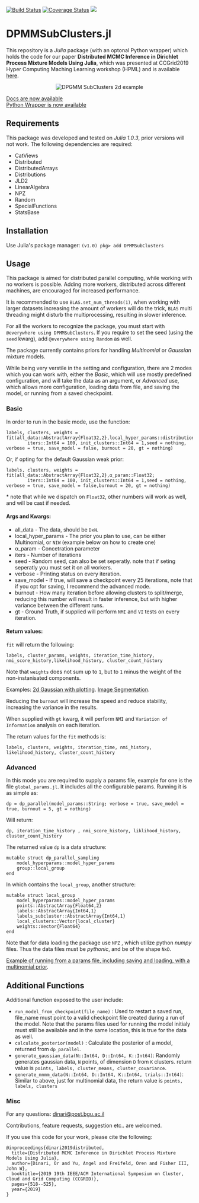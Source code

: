 [![Build Status](https://travis-ci.com/BGU-CS-VIL/DPMMSubClusters.jl.svg?branch=master)](https://travis-ci.com/BGU-CS-VIL/DPMMSubClusters.jl)
[![Coverage Status](https://coveralls.io/repos/github/dinarior/DPMMSubClusters.jl/badge.svg?branch=master)](https://coveralls.io/github/dinarior/DPMMSubClusters.jl?branch=master)
[![](https://img.shields.io/badge/docs-stable-blue.svg)](https://bgu-cs-vil.github.io/DPMMSubClusters.jl/latest/)


# DPMMSubClusters.jl
This repository is a *Julia* package (with an optonal Python wrapper) which holds the code for our paper **Distributed MCMC Inference in Dirichlet Process Mixture Models Using Julia**, which was presented at CCGrid2019 Hyper Computing Maching Learning workshop (HPML) and is available [here](https://www.cs.bgu.ac.il/~dinari/papers/dpmm_hpml2019.pdf).<br>
<p align="center">
<img src="https://www.cs.bgu.ac.il/~dinari/images/clusters_low_slow.gif" alt="DPGMM SubClusters 2d example">
</p>


[Docs are now available](https://bgu-cs-vil.github.io/DPMMSubClusters.jl/stable/) <br>
[Python Wrapper is now available](https://github.com/BGU-CS-VIL/dpmmpython)

## Requirements
This package was developed and tested on *Julia 1.0.3*, prior versions will not work.
The following dependencies are required:
- CatViews
- Distributed
- DistributedArrays
- Distributions
- JLD2
- LinearAlgebra
- NPZ
- Random
- SpecialFunctions
- StatsBase


## Installation

Use Julia's package manager:
`(v1.0) pkg> add DPMMSubClusters`

## Usage

This package is aimed for distributed parallel computing, while working with no workers is possible. Adding more workers, distributed across different machines, are encouraged for increased performance.

It is recommended to use `BLAS.set_num_threads(1)`, when working with larger datasets increasing the amount of workers will do the trick, `BLAS` multi threading might disturb the multiprocessing, resulting in slower inference.

For all the workers to recognize the package, you must start with `@everywhere using DPMMSubClusters`. If you require to set the seed (using the `seed` kwarg), add `@everywhere using Random` as well.

The package currently contains priors for handling *Multinomial* or *Gaussian* mixture models.

While being very verstile in the setting and configuration, there are 2 modes which you can work with, either the *Basic*, which will use mostly predefined configuration, and will take the data as an argument, or *Advanced* use, which allows more configuration, loading data from file, and saving the model, or running from a saved checkpoint.

### Basic
In order to run in the basic mode, use the function:
```
labels, clusters, weights = fit(all_data::AbstractArray{Float32,2},local_hyper_params::distribution_hyper_params,α_param::Float32;
        iters::Int64 = 100, init_clusters::Int64 = 1,seed = nothing, verbose = true, save_model = false, burnout = 20, gt = nothing)
```

Or, if opting for the default Gaussian weak prior:
```
labels, clusters, weights = fit(all_data::AbstractArray{Float32,2},α_param::Float32;
        iters::Int64 = 100, init_clusters::Int64 = 1,seed = nothing, verbose = true, save_model = false,burnout = 20, gt = nothing)
```
\* note that while we dispatch on `Float32`, other numbers will work as well, and will be cast if needed.

#### Args and Kwargs:

* all_data - The data, should be `DxN`.
* local_hyper_params - The prior you plan to use, can be either Multinomial, or `NIW` (example below on how to create one)
* α_param - Concetration parameter
* iters - Number of iterations
* seed - Random seed, can also be set seperatly. note that if seting seperatly you must set it on all workers.
* verbose - Printing status on every iteration.
* save_model - If true, will save a checkpoint every 25 iterations, note that if you opt for saving, I recommend the advanced mode.
* burnout - How many iteration before allowing clusters to split/merge, reducing this number will result in faster inference, but with higher variance between the different runs.
* gt - Ground Truth, if supplied will perform `NMI` and `VI` tests on every iteration.

#### Return values:

`fit` will return the following:
```
labels, cluster_params, weights, iteration_time_history, nmi_score_history,likelihood_history, cluster_count_history
```
Note that `weights` does not sum up to `1`, but to `1` minus the weight of the non-instanisated components.

Examples:
[2d Gaussian with plotting](https://nbviewer.jupyter.org/github/dinarior/DPMMSubClusters.jl/blob/master/examples/2d_gaussian/gaussian_2d.ipynb).
[Image Segmentation](https://nbviewer.jupyter.org/github/dinarior/DPMMSubClusters.jl/blob/master/examples/image_seg/dpgmm-superpixels.ipynb).

Reducing the `burnout` will increase the speed and reduce stability, increasing the variance in the results.

When supplied with `gt` kwarg, it will perform `NMI` and `Variation of Information` analysis on each iteration.

The return values for the `fit` methods is:

`labels, clusters, weights, iteration_time, nmi_history, likelihood_history, cluster_count_history`

### Advanced
In this mode you are required to supply a params file, example for one is the file `global_params.jl`.
It includes all the configurable params. Running it is as simple as:
```
dp = dp_parallel(model_params::String; verbose = true, save_model = true, burnout = 5, gt = nothing)
```
Will return:
```
dp, iteration_time_history , nmi_score_history, liklihood_history, cluster_count_history
```

The returned value `dp` is a data structure:
```
mutable struct dp_parallel_sampling
    model_hyperparams::model_hyper_params
    group::local_group
end
```
In which contains the `local_group`, another structure:
```
mutable struct local_group
    model_hyperparams::model_hyper_params
    points::AbstractArray{Float64,2}
    labels::AbstractArray{Int64,1}
    labels_subcluster::AbstractArray{Int64,1}
    local_clusters::Vector{local_cluster}
    weights::Vector{Float64}
end
```

Note that for data loading the package use `NPZ` , which utilize python *numpy* files. Thus the data files must be *pythonic*, and be of the shape `NxD`.

[Example of running from a params file, including saving and loading, with a multinomial prior](https://nbviewer.jupyter.org/github/dinarior/DPMMSubClusters.jl/blob/master/examples/save_load_model/save_load_example.ipynb).

## Additional Functions
Additional function exposed to the user include:

- `run_model_from_checkpoint(file_name)` : Used to restart a saved run, file_name must point to a valid checkpoint file created during a run of the model.  Note that the params files used for running the model initialy must still be available and in the same location, this is true for the data as well.
- `calculate_posterior(model)` : Calculate the posterior of a model, returned from `dp_parallel`.
- `generate_gaussian_data(N::Int64, D::Int64, K::Int64)`: Randomly generates gaussian data, `N` points, of dimension `D` from `K` clusters. return value is `points, labels, cluster_means, cluster_covariance`.
- `generate_mnmm_data(N::Int64, D::Int64, K::Int64, trials::Int64)`: Similar to above, just for multinomial data, the return value is `points, labels, clusters`

### Misc

For any questions: dinari@post.bgu.ac.il

Contributions, feature requests, suggestion etc.. are welcomed.

If you use this code for your work, please cite the following:

```
@inproceedings{dinari2019distributed,
  title={Distributed MCMC Inference in Dirichlet Process Mixture Models Using Julia},
  author={Dinari, Or and Yu, Angel and Freifeld, Oren and Fisher III, John W},
  booktitle={2019 19th IEEE/ACM International Symposium on Cluster, Cloud and Grid Computing (CCGRID)},
  pages={518--525},
  year={2019}
}
```
